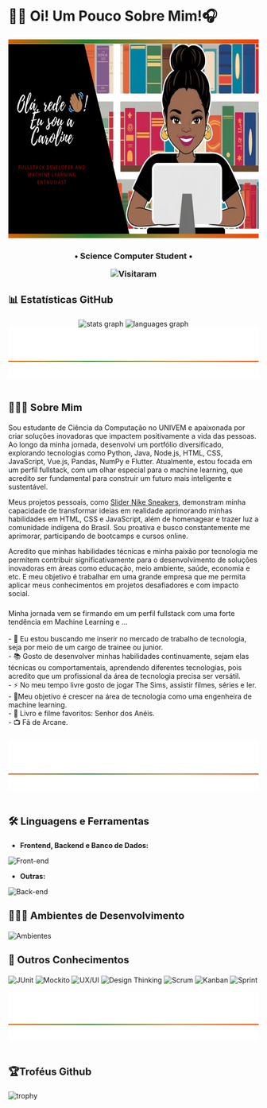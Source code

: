 
# 👋🏾 Oi! Um Pouco Sobre Mim!🎧

<div align="center">
  <img height="400em" width= "990em" src="./Github-profile-images/1.png"/>
</div>

<h3 align="center">
   • Science Computer Student •

   ![Visitaram](https://komarev.com/ghpvc/?username=CarolFerr&color=red)
</h3>

<h3 align="left" style="font-size: 20px">📊 Estatísticas GitHub</h3>

<div align="center">
  <img src="https://github-readme-stats.vercel.app/api?username=CarolFerr&hide_title=false&hide_rank=false&show_icons=true&include_all_commits=true&count_private=true&disable_animations=false&theme=moltack&locale=pt-pt&hide_border=false" height="200" alt="stats graph"  />
  <img src="https://github-readme-stats.vercel.app/api/top-langs?username=CarolFerr&locale=pt-pt&hide_title=false&layout=donut&card_width=320&langs_count=5&theme=moltack&hide_border=false" height="200" alt="languages graph"  />
</div>

</div>
<img src="./Github-profile-images/2.png" width="100%" height="100px"/>
<div><br />

<h3 align="left" style="font-size: 20px">👩🏾‍💻 Sobre Mim</h3>

<p>Sou estudante de Ciência da Computação no UNIVEM e apaixonada por criar soluções inovadoras que impactem positivamente a vida das pessoas. Ao longo da minha jornada, desenvolvi um portfólio diversificado, explorando tecnologias como Python, Java, Node.js, HTML, CSS, JavaScript, Vue.js, Pandas, NumPy e Flutter. Atualmente, estou focada em um perfil fullstack, com um olhar especial para o machine learning, que acredito ser fundamental para construir um futuro mais inteligente e sustentável.

Meus projetos pessoais, como [Slider Nike Sneakers](https://github.com/CarolFerr/Projetos_Front-End/tree/main/Intermediario/sliderNikeSneakers), demonstram minha capacidade de transformar ideias em realidade aprimorando minhas habilidades em HTML, CSS e JavaScript, além de homenagear e trazer luz a comunidade indígena do Brasil. Sou proativa e busco constantemente me aprimorar, participando de bootcamps e cursos online.

Acredito que minhas habilidades técnicas e minha paixão por tecnologia me permitem contribuir significativamente para o desenvolvimento de soluções inovadoras em áreas como educação, meio ambiente, saúde, economia e etc. E meu objetivo é trabalhar em uma grande empresa que me permita aplicar meus conhecimentos em projetos desafiadores e com impacto social.</p>

###

<p align="left">Minha jornada vem se firmando em um perfil fullstack com uma forte tendência em Machine Learning e ...<br><br>- 🔭 Eu estou buscando me inserir no mercado de trabalho de tecnologia, seja por meio de um cargo de trainee ou junior.<br>- 📚 Gosto de desenvolver minhas habilidades continuamente, sejam elas técnicas ou comportamentais, aprendendo diferentes tecnologias, pois acredito que um profissional da área de tecnologia precisa ser versátil.<br>- ⚡ No meu tempo livre gosto de jogar The Sims, assistir filmes, séries e ler.<br>- 🎯Meu objetivo é crescer na área de tecnologia como uma engenheira de machine learning.<br>- 📖 Livro e filme favoritos: Senhor dos Anéis.<br>- 📺 Fã de Arcane.

###

</div>
<img src="./Github-profile-images/2.png" width="100%" height="100px"/>
<div><br />

<h3 align="left" style="font-size: 20px">🛠 Linguagens e Ferramentas</h3>

* **Frontend, Backend e Banco de Dados:**
  
<font style="vertical-align: inherit;"><font style="vertical-align: inherit;">![Front-end](https://skillicons.dev/icons?i=html,css,javascript,vuejs,vuetify,py,fastapi,java,spring,flutter,dart,mongodb,mysql)</font></font>
 
* **Outras:**

<font style="vertical-align: inherit;"><font style="vertical-align: inherit;">![Back-end](https://skillicons.dev/icons?i=figma,git,github)

<h3 align="left" style="font-size: 20px">👩🏾‍💻 Ambientes de Desenvolvimento</h3>

<font style="vertical-align: inherit;"><font style="vertical-align: inherit;">![Ambientes](https://skillicons.dev/icons?i=vscode,pycharm,idea,androidstudio,PowerBi)</font></font>

<h3 align="left" style="font-size: 20px">📓 Outros Conhecimentos</h3>


![JUnit](https://img.shields.io/badge/TesteUnitário-JUnit-red)
![Mockito](https://img.shields.io/badge/TesteUnitário-Mockito-green)
![UX/UI](https://img.shields.io/badge/UX-UI-blue)
![Design Thinking](https://img.shields.io/badge/Design-Thinking-yellow)
![Scrum](https://img.shields.io/badge/MetodologiaAgil-Scrum-aquamarine)
![Kanban](https://img.shields.io/badge/MetodologiaAgil-Kanban-blueviolet)
![Sprint](https://img.shields.io/badge/MetodologiaAgil-Sprint-orange)

</div>
<img src="./Github-profile-images/2.png" width="100%" height="100px"/>
<div><br />

<h3 align="left"  style="font-size: 20px">🏆Troféus Github</h3>

![trophy](https://github-profile-trophy.vercel.app/?username=CarolFerr&theme=discord)


###



